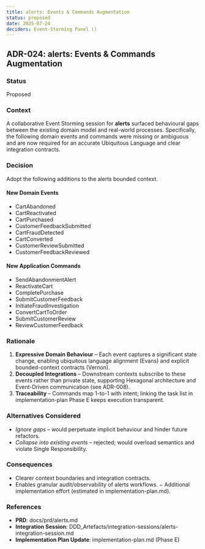 ```yaml
---
title: alerts: Events & Commands Augmentation
status: proposed
date: 2025-07-24
deciders: Event-Storming Panel ()
---
```


## ADR-024: alerts: Events & Commands Augmentation

### Status
Proposed

### Context
A collaborative Event Storming session for **alerts** surfaced behavioural gaps between the existing domain model and real-world processes.  Specifically, the following domain events and commands were missing or ambiguous and are now required for an accurate Ubiquitous Language and clear integration contracts.

### Decision
Adopt the following additions to the alerts bounded context.

#### New Domain Events
- CartAbandoned
- CartReactivated
- CartPurchased
- CustomerFeedbackSubmitted
- CartFraudDetected
- CartConverted
- CustomerReviewSubmitted
- CustomerFeedbackReviewed
#### New Application Commands
- SendAbandonmentAlert
- ReactivateCart
- CompletePurchase
- SubmitCustomerFeedback
- InitiateFraudInvestigation
- ConvertCartToOrder
- SubmitCustomerReview
- ReviewCustomerFeedback
### Rationale
1. **Expressive Domain Behaviour** – Each event captures a significant state change, enabling ubiquitous language alignment (Evans) and explicit bounded-context contracts (Vernon).
2. **Decoupled Integrations** – Downstream contexts subscribe to these events rather than private state, supporting Hexagonal architecture and Event-Driven communication (see ADR-008).
3. **Traceability** – Commands map 1-to-1 with intent; linking the task list in implementation-plan Phase E keeps execution transparent.

### Alternatives Considered
- _Ignore gaps_ – would perpetuate implicit behaviour and hinder future refactors.
- _Collapse into existing events_ – rejected; would overload semantics and violate Single Responsibility.

### Consequences
+ Clearer context boundaries and integration contracts.
+ Enables granular audit/observability of alerts workflows.
− Additional implementation effort (estimated in implementation-plan.md).

### References
- **PRD**: docs/prd/alerts.md
- **Integration Session**: DDD_Artefacts/integration-sessions/alerts-integration-session.md
- **Implementation Plan Update**: implementation-plan.md (Phase E)
